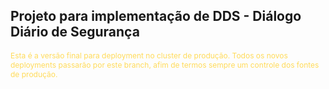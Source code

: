 <h2> Projeto para implementação de DDS - Diálogo Diário de Segurança </h2>

<p style="color: #ffdb5a; font-size: 12px;">
  Esta é a versão final para deployment no cluster de produção.
  Todos os novos deployments passarão por este branch, afim de termos sempre um controle dos fontes de produção.
</p>
